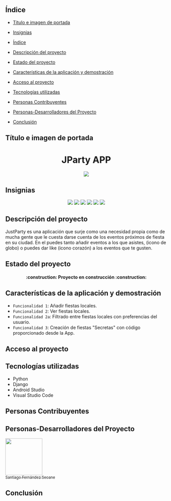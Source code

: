 ## Índice

* [Título e imagen de portada](#Título-e-imagen-de-portada)

* [Insignias](#insignias)

* [Índice](#índice)

* [Descripción del proyecto](#descripción-del-proyecto)

* [Estado del proyecto](#Estado-del-proyecto)

* [Características de la aplicación y demostración](#Características-de-la-aplicación-y-demostración)

* [Acceso al proyecto](#acceso-proyecto)

* [Tecnologías utilizadas](#tecnologías-utilizadas)

* [Personas Contribuyentes](#personas-contribuyentes)

* [Personas-Desarrolladores del Proyecto](#personas-desarrolladores)

* [Conclusión](#conclusión)

## Título e imagen de portada
<h1 align="center">JParty APP</h1>
<p align="center">
  <img src="https://raw.githubusercontent.com/SantiFdezz/JustPartyApp/main/doc/logo/logojparty-white-512.png">
</p>

 ## Insignias
 <p align="center">
   <img src="https://img.shields.io/badge/STATUS-EN%20DESAROLLO-green">
   <img src="https://img.shields.io/badge/-Python-61DAFB?logo=python&logoColor=white&style=plastic">
   <img src="https://img.shields.io/badge/-Django-61DAFB?logo=django&logoColor=white&style=plastic">
   <img src="https://img.shields.io/badge/-Android%20Studio-61DAFB?logo=android&logoColor=white&style=plastic">
   <img src="https://img.shields.io/badge/-Java-61DAFB?logo=java&logoColor=white&style=plastic">
   <img src="https://img.shields.io/github/stars/SantiFdezz?style=social">
   </p>

 
## Descripción del proyecto
JustParty es una aplicación que surje como una necesidad propia como de mucha gente que le cuesta darse cuenta de los eventos próximos de fiesta en su ciudad. En el puedes tanto añadir eventos a los que asistes, (icono de globo) o puedes dar like (icono corazón) a los eventos que te gusten.

## Estado del proyecto

<h4 align="center">:construction: Proyecto en construcción :construction:</h4>


## Características de la aplicación y demostración

* `Funcionalidad 1`: Añadir fiestas locales.
* `Funcionalidad 2`: Ver fiestas locales.
* `Funcionalidad 2a`: Filtrado entre fiestas locales con preferencias del usuario.
* `Funcionalidad 3`: Creación de fiestas "Secretas" con código proporcionado desde la App.

## Acceso al proyecto

## Tecnologías utilizadas
* Python
* Django
* Android Studio
* Visual Studio Code

## Personas Contribuyentes

## Personas-Desarrolladores del Proyecto
[<img src="https://avatars.githubusercontent.com/u/145338461?v=4" width=115><br><sub>Santiago Fernández Seoane</sub>](https://github.com/SantiFdezz)

## Conclusión
  


